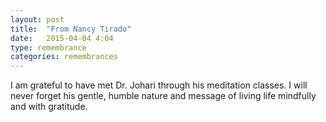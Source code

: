 ```yaml
---
layout: post
title:  "From Nancy Tirado"
date:   2015-04-04 4:04
type: remembrance
categories: remembrances
---
```


I am grateful to have met Dr. Johari through his meditation classes. I will never forget his gentle, humble nature and message of living life mindfully and with gratitude.
